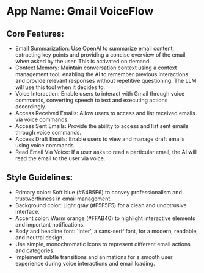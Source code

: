 # **App Name**: Gmail VoiceFlow

## Core Features:

- Email Summarization: Use OpenAI to summarize email content, extracting key points and providing a concise overview of the email when asked by the user. This is activated on demand.
- Context Memory: Maintain conversation context using a context management tool, enabling the AI to remember previous interactions and provide relevant responses without repetitive questioning. The LLM will use this tool when it decides to.
- Voice Interaction: Enable users to interact with Gmail through voice commands, converting speech to text and executing actions accordingly.
- Access Received Emails: Allow users to access and list received emails via voice commands.
- Access Sent Emails: Provide the ability to access and list sent emails through voice commands.
- Access Draft Emails: Enable users to view and manage draft emails using voice commands.
- Read Email Via Voice: If a user asks to read a particular email, the AI will read the email to the user via voice.

## Style Guidelines:

- Primary color: Soft blue (#64B5F6) to convey professionalism and trustworthiness in email management.
- Background color: Light gray (#F5F5F5) for a clean and unobtrusive interface.
- Accent color: Warm orange (#FFAB40) to highlight interactive elements and important notifications.
- Body and headline font: 'Inter', a sans-serif font, for a modern, readable, and neutral design.
- Use simple, monochromatic icons to represent different email actions and categories.
- Implement subtle transitions and animations for a smooth user experience during voice interactions and email loading.